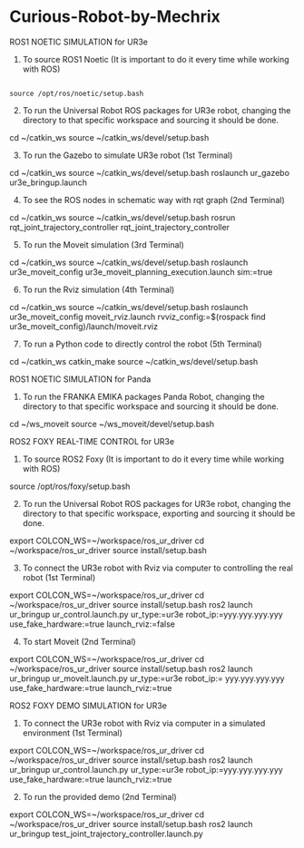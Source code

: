 # Curious-Robot-by-Mechrix

ROS1 NOETIC SIMULATION for UR3e

1) To source ROS1 Noetic (It is important to do it every time while working with ROS)

```

source /opt/ros/noetic/setup.bash

```

2) To run the  Universal Robot ROS packages for UR3e robot, changing the directory to that specific workspace and sourcing it should be done.

cd ~/catkin_ws
source ~/catkin_ws/devel/setup.bash

3) To run the Gazebo to simulate UR3e robot (1st Terminal)

cd ~/catkin_ws
source ~/catkin_ws/devel/setup.bash
roslaunch ur_gazebo ur3e_bringup.launch

4) To see the ROS nodes in schematic way with rqt graph (2nd Terminal)

cd ~/catkin_ws
source ~/catkin_ws/devel/setup.bash
rosrun rqt_joint_trajectory_controller rqt_joint_trajectory_controller

5) To run the Moveit simulation (3rd Terminal)

cd ~/catkin_ws
source ~/catkin_ws/devel/setup.bash
roslaunch ur3e_moveit_config ur3e_moveit_planning_execution.launch sim:=true


6) To run the Rviz simulation (4th Terminal)

cd ~/catkin_ws
source ~/catkin_ws/devel/setup.bash
roslaunch ur3e_moveit_config moveit_rviz.launch rvviz_config:=$(rospack find ur3e_moveit_config)/launch/moveit.rviz

7) To run a Python code to directly control the robot (5th Terminal)

cd ~/catkin_ws
catkin_make
source ~/catkin_ws/devel/setup.bash

ROS1 NOETIC SIMULATION for Panda

1) To run the FRANKA EMIKA packages Panda Robot, changing the directory to that specific workspace and sourcing it should be done.

cd ~/ws_moveit
source ~/ws_moveit/devel/setup.bash

ROS2 FOXY REAL-TIME CONTROL for UR3e

1) To source ROS2 Foxy (It is important to do it every time while working with ROS)

source /opt/ros/foxy/setup.bash

2) To run the  Universal Robot ROS packages for UR3e robot, changing the directory to that specific workspace, exporting and sourcing it should be done.

export COLCON_WS=~/workspace/ros_ur_driver
cd ~/workspace/ros_ur_driver
source install/setup.bash

3) To connect the UR3e robot with Rviz via computer to controlling the real robot (1st Terminal) 

export COLCON_WS=~/workspace/ros_ur_driver
cd ~/workspace/ros_ur_driver
source install/setup.bash
ros2 launch ur_bringup ur_control.launch.py ur_type:=ur3e robot_ip:=yyy.yyy.yyy.yyy use_fake_hardware:=true launch_rviz:=false

4) To start Moveit (2nd Terminal)

export COLCON_WS=~/workspace/ros_ur_driver
cd ~/workspace/ros_ur_driver
source install/setup.bash
ros2 launch ur_bringup ur_moveit.launch.py ur_type:=ur3e robot_ip:= yyy.yyy.yyy.yyy use_fake_hardware:=true launch_rviz:=true

ROS2 FOXY DEMO SIMULATION for UR3e

1) To connect the UR3e robot with Rviz via computer in a simulated environment  (1st Terminal)

export COLCON_WS=~/workspace/ros_ur_driver
cd ~/workspace/ros_ur_driver
source install/setup.bash
ros2 launch ur_bringup ur_control.launch.py ur_type:=ur3e robot_ip:=yyy.yyy.yyy.yyy use_fake_hardware:=true launch_rviz:=true


2) To run the provided demo (2nd Terminal)

export COLCON_WS=~/workspace/ros_ur_driver
cd ~/workspace/ros_ur_driver
source install/setup.bash
ros2 launch ur_bringup test_joint_trajectory_controller.launch.py
